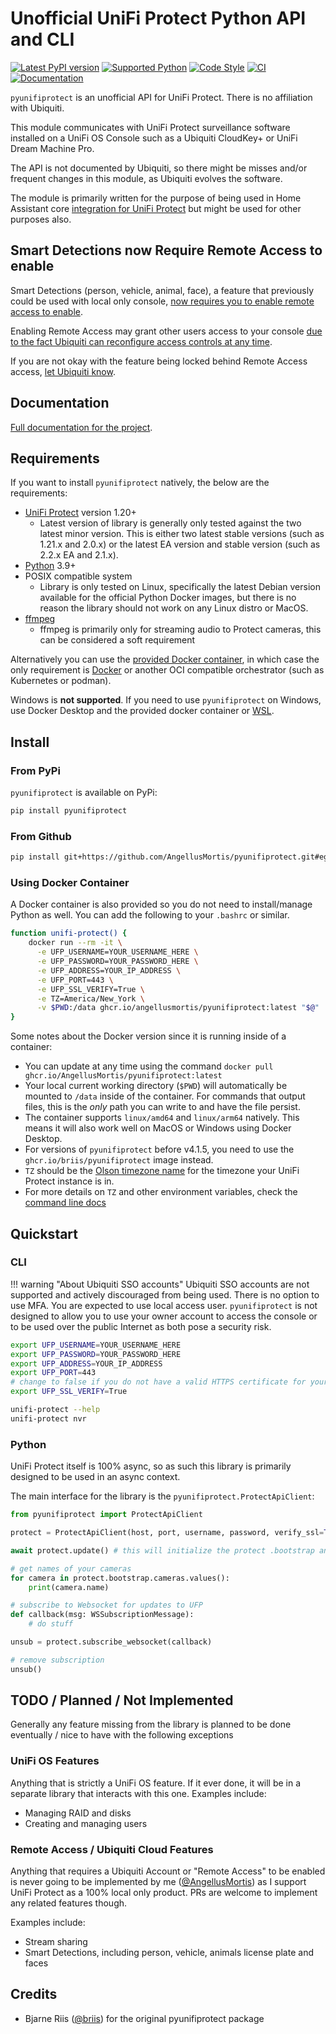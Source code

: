 # Unofficial UniFi Protect Python API and CLI

[![Latest PyPI version](https://img.shields.io/pypi/v/pyunifiprotect)](https://pypi.org/project/pyunifiprotect/) [![Supported Python](https://img.shields.io/pypi/pyversions/pyunifiprotect)](https://pypi.org/project/pyunifiprotect/) [![Code Style](https://img.shields.io/badge/code%20style-black-000000.svg)](https://github.com/psf/black) [![CI](https://github.com/AngellusMortis/pyunifiprotect/actions/workflows/ci.yaml/badge.svg)](https://github.com/AngellusMortis/pyunifiprotect/actions/workflows/ci.yaml) [![Documentation](https://github.com/AngellusMortis/pyunifiprotect/actions/workflows/pages/pages-build-deployment/badge.svg)](https://angellusmortis.github.io/pyunifiprotect/)

`pyunifiprotect` is an unofficial API for UniFi Protect. There is no affiliation with Ubiquiti.

This module communicates with UniFi Protect surveillance software installed on a UniFi OS Console such as a Ubiquiti CloudKey+ or UniFi Dream Machine Pro.

The API is not documented by Ubiquiti, so there might be misses and/or frequent changes in this module, as Ubiquiti evolves the software.

The module is primarily written for the purpose of being used in Home Assistant core [integration for UniFi Protect](https://www.home-assistant.io/integrations/unifiprotect) but might be used for other purposes also.

## Smart Detections now Require Remote Access to enable

Smart Detections (person, vehicle, animal, face), a feature that previously could be used with local only console, [now requires you to enable remote access to enable](https://community.ui.com/questions/Cannot-enable-Smart-Detections/e3d50641-5c00-4607-9723-453cda557e35#answer/1d146426-89aa-4022-a0ae-fd5000846028).

Enabling Remote Access may grant other users access to your console [due to the fact Ubiquiti can reconfigure access controls at any time](https://community.ui.com/questions/Bug-Fix-Cloud-Access-Misconfiguration/fe8d4479-e187-4471-bf95-b2799183ceb7).

If you are not okay with the feature being locked behind Remote Access access, [let Ubiquiti know](https://community.ui.com/questions/Cannot-enable-Smart-Detections/e3d50641-5c00-4607-9723-453cda557e35).

## Documentation

[Full documentation for the project](https://angellusmortis.github.io/pyunifiprotect/).

## Requirements

If you want to install `pyunifiprotect` natively, the below are the requirements:

* [UniFi Protect](https://ui.com/camera-security) version 1.20+
    * Latest version of library is generally only tested against the two latest minor version. This is either two latest stable versions (such as 1.21.x and 2.0.x) or the latest EA version and stable version (such as 2.2.x EA and 2.1.x).
* [Python](https://www.python.org/) 3.9+
* POSIX compatible system
    * Library is only tested on Linux, specifically the latest Debian version available for the official Python Docker images, but there is no reason the library should not work on any Linux distro or MacOS.
* [ffmpeg](https://ffmpeg.org/)
    * ffmpeg is primarily only for streaming audio to Protect cameras, this can be considered a soft requirement

Alternatively you can use the [provided Docker container](#using-docker-container), in which case the only requirement is [Docker](https://docs.docker.com/desktop/) or another OCI compatible orchestrator (such as Kubernetes or podman).

Windows is **not supported**. If you need to use `pyunifiprotect` on Windows, use Docker Desktop and the provided docker container or [WSL](https://docs.microsoft.com/en-us/windows/wsl/install).

## Install

### From PyPi

`pyunifiprotect` is available on PyPi:

```bash
pip install pyunifiprotect
```

### From Github

```bash
pip install git+https://github.com/AngellusMortis/pyunifiprotect.git#egg=pyunifiprotect
```

### Using Docker Container

A Docker container is also provided so you do not need to install/manage Python as well. You can add the following to your `.bashrc` or similar.

```bash
function unifi-protect() {
    docker run --rm -it \
      -e UFP_USERNAME=YOUR_USERNAME_HERE \
      -e UFP_PASSWORD=YOUR_PASSWORD_HERE \
      -e UFP_ADDRESS=YOUR_IP_ADDRESS \
      -e UFP_PORT=443 \
      -e UFP_SSL_VERIFY=True \
      -e TZ=America/New_York \
      -v $PWD:/data ghcr.io/angellusmortis/pyunifiprotect:latest "$@"
}
```

Some notes about the Docker version since it is running inside of a container:

* You can update at any time using the command `docker pull ghcr.io/AngellusMortis/pyunifiprotect:latest`
* Your local current working directory (`$PWD`) will automatically be mounted to `/data` inside of the container. For commands that output files, this is the _only_ path you can write to and have the file persist.
* The container supports `linux/amd64` and `linux/arm64` natively. This means it will also work well on MacOS or Windows using Docker Desktop.
* For versions of `pyunifiprotect` before v4.1.5, you need to use the `ghcr.io/briis/pyunifiprotect` image instead.
* `TZ` should be the [Olson timezone name](https://en.wikipedia.org/wiki/List_of_tz_database_time_zones) for the timezone your UniFi Protect instance is in.
* For more details on `TZ` and other environment variables, check the [command line docs](https://angellusmortis.github.io/pyunifiprotect/latest/cli/)

## Quickstart

### CLI

!!! warning "About Ubiquiti SSO accounts"
    Ubiquiti SSO accounts are not supported and actively discouraged from being used. There is no option to use MFA. You are expected to use local access user. `pyunifiprotect` is not designed to allow you to use your owner account to access the console or to be used over the public Internet as both pose a security risk.

```bash
export UFP_USERNAME=YOUR_USERNAME_HERE
export UFP_PASSWORD=YOUR_PASSWORD_HERE
export UFP_ADDRESS=YOUR_IP_ADDRESS
export UFP_PORT=443
# change to false if you do not have a valid HTTPS certificate for your instance
export UFP_SSL_VERIFY=True

unifi-protect --help
unifi-protect nvr
```

### Python

UniFi Protect itself is 100% async, so as such this library is primarily designed to be used in an async context.

The main interface for the library is the `pyunifiprotect.ProtectApiClient`:

```python
from pyunifiprotect import ProtectApiClient

protect = ProtectApiClient(host, port, username, password, verify_ssl=True)

await protect.update() # this will initialize the protect .bootstrap and open a Websocket connection for updates

# get names of your cameras
for camera in protect.bootstrap.cameras.values():
    print(camera.name)

# subscribe to Websocket for updates to UFP
def callback(msg: WSSubscriptionMessage):
    # do stuff

unsub = protect.subscribe_websocket(callback)

# remove subscription
unsub()

```

## TODO / Planned / Not Implemented

Generally any feature missing from the library is planned to be done eventually / nice to have with the following exceptions

### UniFi OS Features

Anything that is strictly a UniFi OS feature. If it ever done, it will be in a separate library that interacts with this one. Examples include:

* Managing RAID and disks
* Creating and managing users

### Remote Access / Ubiquiti Cloud Features

Anything that requires a Ubiquiti Account or "Remote Access" to be enabled is never going to be implemented by me
([@AngellusMortis](https://github.com/AngellusMortis/)) as I support UniFi Protect as a 100% local only product. PRs are welcome to implement any related
features though.

Examples include:

* Stream sharing
* Smart Detections, including person, vehicle, animals license plate and faces

## Credits

* Bjarne Riis ([@briis](https://github.com/briis/)) for the original pyunifiprotect package
